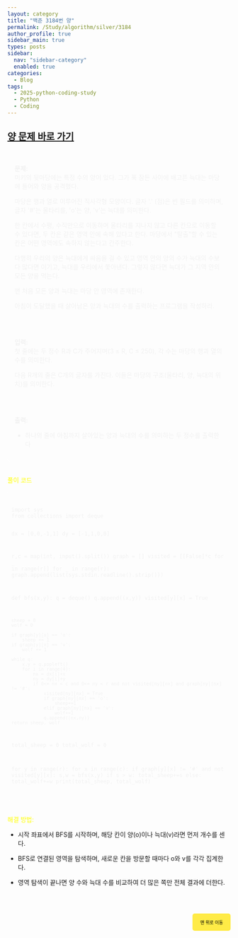 ```yaml
---
layout: category
title: "백준 3184번 양"
permalink: /Study/algorithm/silver/3184
author_profile: true
sidebar_main: true
types: posts
sidebar:
  nav: "sidebar-category"
  enabled: true
categories:
  - Blog
tags:
  - 2025-python-coding-study
  - Python
  - Coding
---
```


## [양 문제 바로 가기](https://www.acmicpc.net/problem/3184)

<div style="border: 1px solid rgba(255, 255, 255, 0.2); padding: 15px; border-radius: 5px; background-color: rgba(255, 255, 255, 0.05); color: #f1f1f1; text-align: left;">

<b>문제:</b><br>
미키의 뒷마당에는 특정 수의 양이 있다. 그가 푹 잠든 사이에 배고픈 늑대는 마당에 들어와 양을 공격했다.

마당은 행과 열로 이루어진 직사각형 모양이다. 글자 '.' (점)은 빈 필드를 의미하며, 글자 '#'는 울타리를, 'o'는 양, 'v'는 늑대를 의미한다.

한 칸에서 수평, 수직만으로 이동하며 울타리를 지나지 않고 다른 칸으로 이동할 수 있다면, 두 칸은 같은 영역 안에 속해 있다고 한다. 마당에서 "탈출"할 수 있는 칸은 어떤 영역에도 속하지 않는다고 간주한다.

다행히 우리의 양은 늑대에게 싸움을 걸 수 있고 영역 안의 양의 수가 늑대의 수보다 많다면 이기고, 늑대를 우리에서 쫓아낸다. 그렇지 않다면 늑대가 그 지역 안의 모든 양을 먹는다.

맨 처음 모든 양과 늑대는 마당 안 영역에 존재한다.

아침이 도달했을 때 살아남은 양과 늑대의 수를 출력하는 프로그램을 작성하라.

<br><br>

<b>입력:</b><br>
첫 줄에는 두 정수 R과 C가 주어지며(3 ≤ R, C ≤ 250), 각 수는 마당의 행과 열의 수를 의미한다.

다음 R개의 줄은 C개의 글자를 가진다. 이들은 마당의 구조(울타리, 양, 늑대의 위치)를 의미한다.

<br><br>

<b>출력:</b><br>
- 하나의 줄에 아침까지 살아있는 양과 늑대의 수를 의미하는 두 정수를 출력한다
</div>

<br>

<span style="color:yellow">풀이 코드</span>

<link rel="stylesheet" href="https://cdnjs.cloudflare.com/ajax/libs/highlight.js/11.8.0/styles/atom-one-dark.min.css">
<script src="https://cdnjs.cloudflare.com/ajax/libs/highlight.js/11.8.0/highlight.min.js"></script>
<script>hljs.highlightAll();</script>

<div style="padding: 8px; border: 1px solid rgba(255, 255, 255, 0.2); border-radius: 5px; background-color: rgba(255, 255, 255, 0.05); color: #f1f1f1; text-align: left; font-family: monospace;">
<pre><code class="python">
import sys
from collections import deque

dx = [0,0,-1,1]
dy = [-1,1,0,0]

r,c = map(int, input().split())
graph = []
visited = [[False]*c for _ in range(r)]
for _ in range(r):
    graph.append(list(sys.stdin.readline().strip()))

def bfs(x,y):
    q = deque()
    q.append((x,y))
    visited[y][x] = True

    sheep = 0
    wolf = 0

    if graph[y][x] == 'o':
        sheep += 1
    if graph[y][x] == 'v':
        wolf += 1

    while q:
        x,y = q.popleft()
        for i in range(4):
            nx = dx[i]+x
            ny = dy[i]+y
            if 0<= nx < c and 0<= ny < r and not visited[ny][nx] and graph[ny][nx] != '#':
                visited[ny][nx] = True
                if graph[ny][nx] == 'o':
                    sheep+=1
                elif graph[ny][nx] == 'v':
                    wolf+=1
                q.append((nx,ny))
    return sheep, wolf

total_sheep = 0
total_wolf = 0

for y in range(r):
    for x in range(c):
        if graph[y][x] != '#' and not visited[y][x]:
            s,w = bfs(x,y)
            if s > w:
                total_sheep+=s
            else:
                total_wolf+=w
print(total_sheep, total_wolf)
</code></pre>
</div>

<br>

<span style="color:yellow">해결 방법:</span><br>

- 시작 좌표에서 BFS를 시작하며, 해당 칸이 양(o)이나 늑대(v)라면 먼저 개수를 센다.

- BFS로 연결된 영역을 탐색하며, 새로운 칸을 방문할 때마다 o와 v를 각각 집계한다.

- 영역 탐색이 끝나면 양 수와 늑대 수를 비교하여 더 많은 쪽만 전체 결과에 더한다.


<br>

<div style="text-align: right; margin-top: 30px;">
  <button onclick="scrollToTop()" style="
    padding: 10px 15px; 
    background-color: #FFEB46; 
    color: black; 
    border: 2px solid #FFEB46; 
    border-radius: 5px; 
    cursor: pointer; 
    font-size: 10px;">
    맨 위로 이동
  </button>
</div>

<script>
  function scrollToTop() {
    window.scrollTo({ top: 0, behavior: 'smooth' });
  }
</script>
